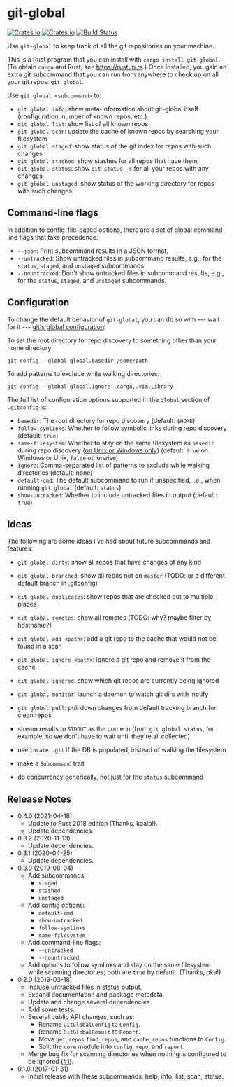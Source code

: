 # git-global

[![Crates.io](https://img.shields.io/crates/v/git-global.svg)](https://crates.io/crates/git-global)
[![Crates.io](https://img.shields.io/crates/d/git-global.svg)](https://crates.io/crates/git-global)
[![Build Status](https://travis-ci.com/peap/git-global.svg?branch=master)](https://travis-ci.com/peap/git-global)

Use `git-global` to keep track of all the git repositories on your machine.

This is a Rust program that you can install with `cargo install git-global`.
(To obtain `cargo` and Rust, see https://rustup.rs.) Once installed, you gain
an extra git subcommand that you can run from anywhere to check up on all your
git repos: `git global`.

Use `git global <subcommand>` to:

* `git global info`: show meta-information about git-global itself
  (configuration, number of known repos, etc.)
* `git global list`: show list of all known repos
* `git global scan`: update the cache of known repos by searching your
  filesystem
* `git global staged`: show status of the git index for repos with such changes
* `git global stashed`: show stashes for all repos that have them
* `git global status`: show `git status -s` for all your repos with any changes
* `git global unstaged`: show status of the working directory for repos with
  such changes

## Command-line flags

In addition to config-file-based options, there are a set of global
command-line flags that take precedence:

* `--json`: Print subcommand results in a JSON format.
* `--untracked`: Show untracked files in subcommand results, e.g., for the
  `status`, `staged`, and `unstaged` subcommands.
* `--nountracked`: Don't show untracked files in subcommand results, e.g., for
  the `status`, `staged`, and `unstaged` subcommands.

## Configuration

To change the default behavior of `git-global`, you can do so with --- wait for
it --- [git's global
configuration](https://git-scm.com/book/en/v2/Customizing-Git-Git-Configuration)!

To set the root directory for repo discovery to something other than your home
directory:
```
git config --global global.basedir /some/path
```

To add patterns to exclude while walking directories:
```
git config --global global.ignore .cargo,.vim,Library
```

The full list of configuration options supported in the `global` section of
`.gitconfig` is:

* `basedir`: The root directory for repo discovery (default: `$HOME`)
* `follow-symlinks`: Whether to follow symbolic links during repo discovery
  (default: `true`)
* `same-filesystem`: Whether to stay on the same filesystem as `basedir`
  during repo discovery
  ([on Unix or Windows only](https://docs.rs/walkdir/2.2.8/walkdir/struct.WalkDir.html#method.same_file_system))
  (default: `true` on Windows or Unix, `false` otherwise)
* `ignore`: Comma-separated list of patterns to exclude while walking
  directories (default: none)
* `default-cmd`: The default subcommand to run if unspecified, i.e., when
  running `git global` (default: `status`)
* `show-untracked`: Whether to include untracked files in output (default:
  `true`)

## Ideas

The following are some ideas I've had about future subcommands and features:

* `git global dirty`: show all repos that have changes of any kind
* `git global branched`: show all repos not on `master` (TODO: or a different
  default branch in .gitconfig)
* `git global duplicates`: show repos that are checked out to multiple places
* `git global remotes`: show all remotes (TODO: why? maybe filter by hostname?)

* `git global add <path>`: add a git repo to the cache that would not be found in a scan
* `git global ignore <path>`: ignore a git repo and remove it from the cache
* `git global ignored`: show which git repos are currently being ignored
* `git global monitor`: launch a daemon to watch git dirs with inotify
* `git global pull`: pull down changes from default tracking branch for clean repos

* stream results to `STDOUT` as the come in (from `git global status`, for
  example, so we don't have to wait until they're all collected)
* use `locate .git` if the DB is populated, instead of walking the filesystem
* make a `Subcommand` trait
* do concurrency generically, not just for the `status` subcommand

## Release Notes

* 0.4.0 (2021-04-18)
  * Update to Rust 2018 edition (Thanks, koalp!).
  * Update dependencies.
* 0.3.2 (2020-11-13)
  * Update dependencies.
* 0.3.1 (2020-04-25)
  * Update dependencies.
* 0.3.0 (2019-08-04)
  * Add subcommands:
    * `staged`
    * `stashed`
    * `unstaged`
  * Add config options:
    * `default-cmd`
    * `show-untracked`
    * `follow-symlinks`
    * `same-filesystem`
  * Add command-line flags:
    * `--untracked`
    * `--nountracked`
  * Add options to follow symlinks and stay on the same filesystem while
    scanning directories; both are `true` by default. (Thanks, pka!)
* 0.2.0 (2019-03-18)
  * Include untracked files in status output.
  * Expand documentation and package metadata.
  * Update and change several dependencies.
  * Add some tests.
  * Several public API changes, such as:
    * Rename `GitGlobalConfig` to `Config`.
    * Rename `GitGlobalResult` to `Report`.
    * Move `get_repos` `find_repos`, and `cache_repos` functions to `Config`.
    * Split the `core` module into `config`, `repo`, and `report`.
  * Merge bug fix for scanning directories when nothing is configured to be
    ignored ([#1](https://github.com/peap/git-global/pull/1)).
* 0.1.0 (2017-01-31)
  * Initial release with these subcommands: help, info, list, scan, status.
